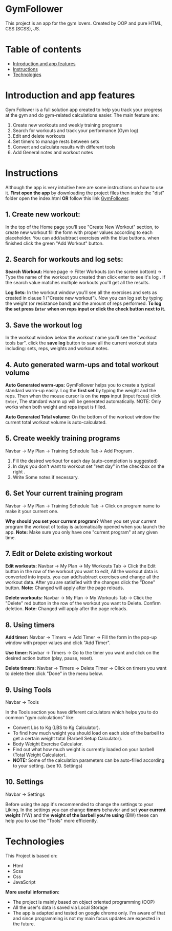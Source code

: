 # GymFollower
This project is an app for the gym lovers. Created by OOP and pure HTML, CSS (SCSS), JS. 

# Table of contents

 - [Introduction and app features](#introduction-and-app-features)
 - [Instructions](#instructions)
 - [Technologies](#technologies)

# Introduction and app features

Gym Follower is a full solution app created to help you track your progress at the gym and do gym-related calculations easier.
The main feature are:

 1. Create new workouts and weekly training programs
 2. Search for workouts and track your performance (Gym log)
 3. Edit and delete workouts
 4. Set timers to manage rests between sets
 5. Convert and calculate results with different tools
 6. Add General notes and workout notes 

# Instructions

 Although the app is very intuitive here are some instructions on how to use it.
**First open the app** by downloading the project files then inside the "dist" folder open the index.html **OR**  follow this link [GymFollower](https://www.moshecv.com/gymFollower/index.html).

## 1. Create new workout:

In the top of the Home page you'll see "Create New Workout" section, to create new workout fill the form with proper values according to each placeholder. You can add/subtract exercises with the blue buttons. when finished click the green "Add Workout" button.

## 2. Search for workouts and log sets:
**Search Workout:**
Home page -> Filter Workouts (on the screen bottom) -> Type the name of the workout you created then click enter to see it's log . If the search value matches multiple workouts you'll get all the results.

**Log Sets:**
In the workout window you'll see all the exercises and sets as created in clause 1 ("Create new workout"). Now you can log set by typing the weight (or resistance band) and the amount of reps performed. 
**To log the set press `Enter` when on reps input or click the check button next to it.**
## 3. Save the workout log
In the workout window below the workout name you'll see the "workout tools bar". click the **save log** button to save all the current workout stats including: sets, reps, weights and workout notes.  
## 4. Auto generated warm-ups and total workout volume
**Auto Generated warm-ups:**
GymFollower helps you to create a typical standard warm-up easily.
Log the **first set** by typing the weight and the reps. Then when the mouse cursor is on the **reps** input (input focus) click `Enter`, The standard warm up will be generated automatically.
NOTE: Only works when both weight and reps  input is filled. 

**Auto Generated Total volume:**
On the bottom of the workout window the current total workout volume is auto-calculated.

## 5. Create weekly training programs
Navbar -> My Plan -> Training Schedule Tab-> Add Program .
1. Fill the desired workout for each day (auto-completion is suggested)
2. In days you don't want to workout set "rest day" in the checkbox on the right .
3. Write Some notes if necessary.
## 6. Set Your current training program
Navbar -> My Plan ->  Training Schedule Tab -> Click on program name to make it your current one.

**Why should you set your current program?**
When you set your current program the workout of today is automatically opened when you launch the app.
**Note:** Make sure you only have one "current program" at any given time.
## 7. Edit or Delete existing workout
**Edit workouts:**
Navbar -> My Plan -> My Workouts Tab -> Click the Edit button in the row of the workout you want to edit,
All the workout data is converted into inputs. you can add/subtract exercises and change all the workout data. After you are satisfied with the changes click the "Done" button.
**Note:** Changed will apply after the page reloads.

**Delete workouts:**
Navbar -> My Plan -> My Workouts Tab -> Click the "Delete" red button in the row of the workout you want to Delete. Confirm deletion.
**Note:** Changed will apply after the page reloads.

## 8. Using timers 
**Add timer:**
Navbar -> Timers ->  Add Timer -> Fill the form in the pop-up window with proper values and click "Add Timer".

**Use timer:**
Navbar -> Timers -> Go to the timer you want and click on the desired action button (play, pause, reset).

**Delete timers:** 
Navbar -> Timers -> Delete Timer -> Click on timers you want to delete then click "Done" in the menu below.

## 9. Using Tools
Navbar -> Tools

In the Tools section you have different calculators which helps you to do common "gym calculations" like:

 - Convert Lbs to Kg (LBS to Kg Calculator).
 - To find how much weight you should load on each side of the barbell to get a certain weight total (Barbell Setup Calculator).
 - Body Weight Exercise Calculator.
 - Find out what how much weight is currently loaded on your barbell (Total Weight Calculator).
 - **NOTE:** Some of the calculation parameters can be auto-filled according to your setting. (see 10. Settings)
## 10. Settings
Navbar -> Settings

Before using the app it's recommended to change the settings to your Liking. In the  settings you can change **timers** behavior and set **your current weight** (YW) and the **weight of the barbell you're using** (BW) these can help you to use the "Tools" more efficiently.

# Technologies
This Project is based on:

 - Html
 - Scss
 - Css
 - JavaScript 
 
 **More useful information:**
 - The project is mainly based on object oriented programming (OOP)
 - All the user's data is saved via Local Storage
 - The app is adapted and tested on google chrome only. I'm aware of that and since programming is not my main focus updates are expected in the future.

 



 

